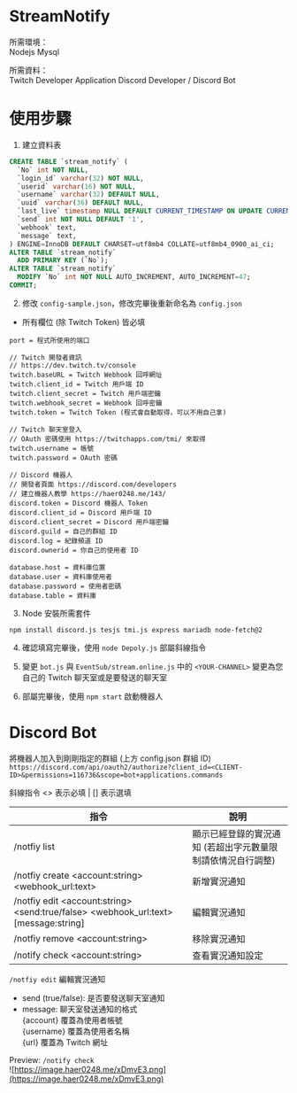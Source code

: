 # StreamNotify

所需環境：  
Nodejs Mysql

所需資料：  
Twitch Developer Application
Discord Developer / Discord Bot

# 使用步驟
1. 建立資料表
```sql
CREATE TABLE `stream_notify` (
  `No` int NOT NULL,
  `login_id` varchar(32) NOT NULL,
  `userid` varchar(16) NOT NULL,
  `username` varchar(32) DEFAULT NULL,
  `uuid` varchar(36) DEFAULT NULL,
  `last_live` timestamp NULL DEFAULT CURRENT_TIMESTAMP ON UPDATE CURRENT_TIMESTAMP,
  `send` int NOT NULL DEFAULT '1',
  `webhook` text,
  `message` text,
) ENGINE=InnoDB DEFAULT CHARSET=utf8mb4 COLLATE=utf8mb4_0900_ai_ci;
ALTER TABLE `stream_notify`
  ADD PRIMARY KEY (`No`);
ALTER TABLE `stream_notify`
  MODIFY `No` int NOT NULL AUTO_INCREMENT, AUTO_INCREMENT=47;
COMMIT;
```

2. 修改 `config-sample.json`，修改完畢後重新命名為 `config.json`
* 所有欄位 (除 Twitch Token) 皆必填
```
port = 程式所使用的端口

// Twitch 開發者資訊
// https://dev.twitch.tv/console
twitch.baseURL = Twitch Webhook 回呼網址
twitch.client_id = Twitch 用戶端 ID
twitch.client_secret = Twitch 用戶端密鑰
twitch.webhook_secret = Webhook 回呼密鑰
twitch.token = Twitch Token (程式會自動取得，可以不用自己拿)

// Twitch 聊天室登入
// OAuth 密碼使用 https://twitchapps.com/tmi/ 來取得
twitch.username = 帳號
twitch.password = OAuth 密碼

// Discord 機器人
// 開發者頁面 https://discord.com/developers
// 建立機器人教學 https://haer0248.me/143/
discord.token = Discord 機器人 Token
discord.client_id = Discord 用戶端 ID
discord.client_secret = Discord 用戶端密鑰
discord.guild = 自己的群組 ID
discord.log = 紀錄頻道 ID
discord.ownerid = 你自己的使用者 ID

database.host = 資料庫位置
database.user = 資料庫使用者
database.password = 使用者密碼
database.table = 資料庫
```

3. Node 安裝所需套件
```
npm install discord.js tesjs tmi.js express mariadb node-fetch@2
```

4. 確認填寫完畢後，使用 `node Depoly.js` 部屬斜線指令

5. 變更 `bot.js` 與 `EventSub/stream.online.js` 中的 `<YOUR-CHANNEL>`
變更為您自己的 Twitch 聊天室或是要發送的聊天室

6. 部屬完畢後，使用 `npm start` 啟動機器人

# Discord Bot
將機器人加入到剛剛指定的群組 (上方 config.json 群組 ID)
`https://discord.com/api/oauth2/authorize?client_id=<CLIENT-ID>&permissions=116736&scope=bot+applications.commands`

斜線指令
<> 表示必填 | [] 表示選填

| 指令 | 說明 |
|-----|------|
| /notfiy list | 顯示已經登錄的實況通知 (若超出字元數量限制請依情況自行調整) |
| /notfiy create \<account:string\> \<webhook_url:text\> | 新增實況通知 |
| /notfiy edit \<account:string\> \<send:true/false\> \<webhook_url:text\> [message:string] | 編輯實況通知 |
| /notfiy remove \<account:string\> | 移除實況通知 |
| /notify check \<account:string\> | 查看實況通知設定 |

`/notfiy edit` 編輯實況通知
- send (true/false): 是否要發送聊天室通知
- message: 聊天室發送通知的格式  
{account} 覆蓋為使用者帳號  
{username} 覆蓋為使用者名稱  
{url} 覆蓋為 Twitch 網址

Preview: `/notify check`  
![https://image.haer0248.me/xDmvE3.png](https://image.haer0248.me/xDmvE3.png)